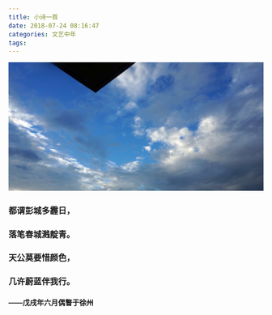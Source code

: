 ```yaml
---
title: 小诗一首
date: 2018-07-24 08:16:47
categories: 文艺中年
tags:
---
```

![](/media/DSC04458.jpg)
### 都谓彭城多霾日，
### 落笔春城溅靛青。
### 天公莫要惜颜色，
### 几许蔚蓝伴我行。
#### ——戊戌年六月偶瞥于徐州

